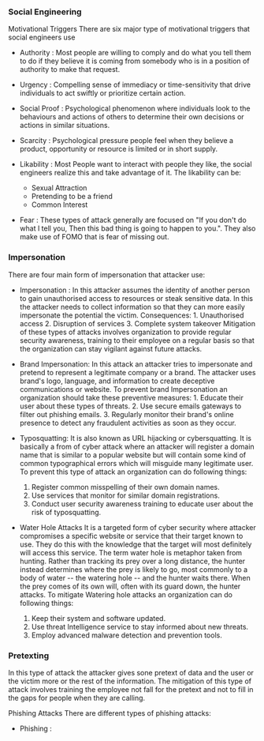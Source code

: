 ### Social Engineering

Motivational Triggers
There are six major type of motivational triggers that social engineers use 
- Authority :  Most people are willing to comply and do what you tell them to do if they believe it is coming from somebody who is in a position of authority to make that request.

- Urgency : Compelling sense of immediacy or time-sensitivity that drive individuals to act swiftly or prioritize certain action.

- Social Proof : Psychological phenomenon where individuals look to the behaviours and actions of others to determine their own decisions or actions in similar situations.

- Scarcity : Psychological pressure people feel when they believe a product, opportunity or resource is limited or in short supply.
- Likability : Most People want to interact with people they like, the social engineers realize this and take advantage of it. The likability can be:
	- Sexual Attraction 
	- Pretending to be a friend
	- Common Interest
- Fear : These types of attack generally are focused on "If you don't do what I tell you, Then this bad thing is going to happen to you.". They also make use of  FOMO that is  fear of missing out.
### Impersonation
There are four  main form of impersonation that attacker use:
- Impersonation :
	In this attacker assumes the identity of another person to gain unauthorised access to resources or steak sensitive data. In this the attacker needs to collect information so that they can more easily impersonate the potential the victim.
	Consequences:
		1. Unauthorised access 
		2. Disruption of services
		3. Complete system takeover 
	Mitigation of these types of attacks involves organization to provide regular security awareness, training to their employee on a regular basis so that the organization can stay vigilant against future attacks. 

- Brand Impersonation:
	In this attack an attacker tries to impersonate and pretend to represent a legitimate company or a brand. The attacker uses brand's logo, language, and information to create deceptive communications or website.
	To prevent brand Impersonation an organization should take these preventive measures:
		1. Educate their user about these types of threats.
		2. Use secure emails gateways to filter out phishing emails.
		3. Regularly monitor their brand's online presence to detect any fraudulent activities as soon as they occur. 
- Typosquatting:
	It is also known as URL hijacking or cybersquatting. It is basically a from of cyber attack where an attacker will register a domain name that is similar to a popular website but will contain some kind of common typographical errors which will misguide many legitimate user. 
	To prevent this type of attack an organization can do following things:
	1. Register common misspelling of their own domain names.
	2. Use services that monitor for similar domain registrations.
	3. Conduct user security awareness training to educate user about the risk of typosquatting. 
- Water Hole Attacks
	It is a targeted form of cyber security where attacker compromises a specific website or service that their target known to use. They  do this with the knowledge that the target will most definitely will access this service. The term water hole is metaphor taken from hunting. Rather than tracking its prey over a long distance, the hunter instead determines where the prey is likely to go, most commonly to a body of water -- the watering hole -- and the hunter waits there. When the prey comes of its own will, often with its guard down, the hunter attacks. 
	To mitigate Watering hole attacks an organization can do following things:
	1. Keep their system and software updated.
	2. Use threat Intelligence service to stay informed about new threats.
	3. Employ advanced malware detection and prevention tools.
### Pretexting 

   In this type of attack the attacker gives sone pretext of data and the user or the victim more or the rest of the information. The mitigation of this type of attack involves training the employee not fall for the pretext and not to fill in the  gaps for people when they are calling.

Phishing Attacks
There are different types of phishing attacks:
- Phishing : 

